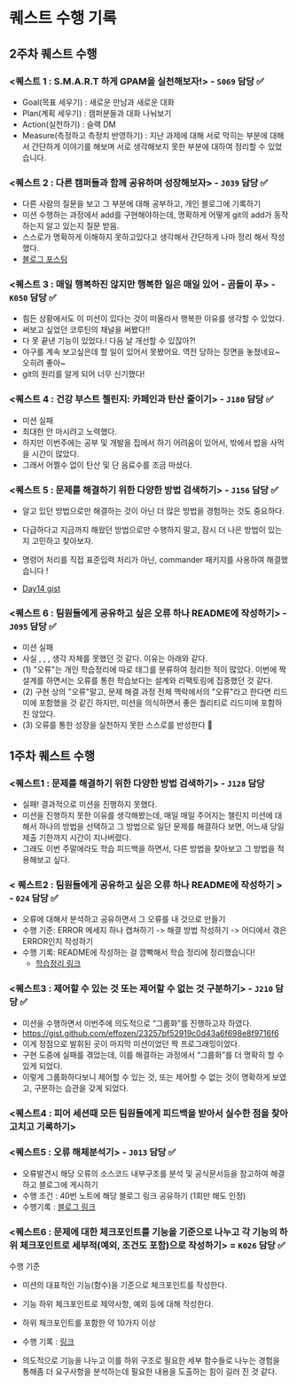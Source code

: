 # 퀘스트 수행 기록

## 2주차 퀘스트 수행

### <퀘스트 1 : S.M.A.R.T 하게 GPAM을 실천해보자!> - `S069` 담당 ✅
- Goal(목표 세우기) : 새로운 만남과 새로운 대화
- Plan(계획 세우기) : 캠퍼분들과 대화 나눠보기
- Action(실천하기) : 슬랙 DM
- Measure(측정하고 측정치 반영하기) : 지난 과제에 대해 서로 막히는 부분에 대해서 간단하게 이야기를 해보며 서로 생각해보지 못한 부분에 대하여 정리할 수 있었습니다.

### <퀘스트 2 : 다른 캠퍼들과 함께 공유하며 성장해보자> - `J039` 담당 ✅

- 다른 사람의 질문을 보고 그 부분에 대해 공부하고, 개인 블로그에 기록하기
- 미션 수행하는 과정에서 add를 구현해야하는데, 명확하게 어떻게 git의 add가 동작하는지 알고 있는지 질문 받음.
- 스스로가 명확하게 이해하지 못하고있다고 생각해서 간단하게 나마 정리 해서 작성했다.
- [블로그 포스팅](https://edder773.tistory.com/326)

### <퀘스트 3 : 매일 행복하진 않지만 행복한 일은 매일 있어 - 곰돌이 푸> - `K050` 담당 ✅

- 힘든 상황에서도 이 미션이 있다는 것이 떠올라서 행복한 이유를 생각할 수 있었다.
- 써보고 싶었던 코루틴의 채널을 써봤다!!
- 다 못 끝낸 기능이 있었다.! 다음 날 개선할 수 있잖아?!
- 야구를 계속 보고싶은데 할 일이 있어서 못봤어요. 역전 당하는 장면을 놓쳤네요~ 오히려 좋아~
- git의 원리를 알게 되어 너무 신기했다!

### <퀘스트 4 : 건강 부스트 첼린지: 카페인과 탄산 줄이기> - `J180` 담당 ✅
- 미션 실패
- 최대한 안 마시려고 노력했다.
- 하지만 이번주에는 공부 및 개발을 집에서 하기 어려움이 있어서, 밖에서 밥을 사먹을 시간이 많았다.
- 그래서 어쩔수 없이 탄산 및 단 음료수를 조금 마셨다.

### <퀘스트 5 : 문제를 해결하기 위한 다양한 방법 검색하기> - `J156` 담당 ✅
- 알고 있던 방법으로만 해결하는 것이 아닌 더 많은 방법을 경험하는 것도 중요하다.
- 다급하다고 지금까지 해왔던 방법으로만 수행하지 말고, 잠시 더 나은 방법이 있는지 고민하고 찾아보자.
- 명령어 처리를 직접 표준입력 처리가 아닌, commander 패키지를 사용하여 해결했습니다 !

- [Day14 gist](https://gist.github.com/yangchef1/9bdbe43d5b6aff6630caf3f80f8faec0)

### <퀘스트 6 : 팀원들에게 공유하고 싶은 오류 하나 README에 작성하기>  - `J095` 담당 ✅
- 미션 실패
- 사실 , , , 생각 자체를 못했던 것 같다. 이유는 아래와 같다.
- (1) "오류"는 개인 학습정리에 따로 태그를 분류하여 정리한 적이 많았다. 이번에 짝 설계를 하면서는 오류를 통한 학습보다는 설계와 리팩토링에 집중했던 것 같다.
- (2) 구현 상의 "오류"말고, 문제 해결 과정 전체 맥락에서의 "오류"라고 한다면 리드미에 포함했을 것 같긴 하지만, 미션을 의식하면서 좋은 퀄리티로 리드미에 포함하진 않았다.
- (3) 오류를 통한 성장을 실천하지 못한 스스로를 반성한다 🥲

## 1주차 퀘스트 수행

### <퀘스트1 : 문제를 해결하기 위한 다양한 방법 검색하기> - `J128` 담당

- 실패! 결과적으로 미션을 진행하지 못했다.
- 미션을 진행하지 못한 이유를 생각해봤는데, 매일 매일 주어지는 챌린지 미션에 대해서 하나의 방법을 선택하고 그 방법으로 일단 문제를 해결하다 보면, 어느새 당일 제출 기한까지 시간이 지나버렸다.
- 그래도 이번 주말에라도 학습 피드백을 하면서, 다른 방법을 찾아보고 그 방법을 적용해보고 싶다.

### < 퀘스트2 : 팀원들에게 공유하고 싶은 오류 하나 README에 작성하기 > - `024` 담당 ✅

- 오류에 대해서 분석하고 공유하면서 그 오류를 내 것으로 만들기
- 수행 기준: ERROR 메세지 하나 캡쳐하기 -> 해결 방법 작성하기 -> 어디에서 겪은 ERROR인지 작성하기
- 수행 기록: README에 작성하는 걸 깜빡해서 학습 정리에 정리했습니다!
  - [학습정리 링크](https://swiftorg.notion.site/Day07-6ea9be51299342a2b502aad17ec49010?pvs=4)

### <퀘스트3 : 제어할 수 있는 것 또는 제어할 수 없는 것 구분하기> - `J210` 담당 ✅

- 미션을 수행하면서 이번주에 의도적으로 “그룹화”를 진행하고자 하였다.
- https://gist.github.com/effozen/23257bf52919c0d43a6f698e8f9716f6
- 이게 정점으로 발휘된 곳이 마지막 미션이었던 짝 프로그래밍이었다.
- 구현 도중에 실패를 겪었는데, 이를 해결하는 과정에서 “그룹화”를 더 명확히 할 수 있게 되었다.
- 이렇게 그룹화하다보니 제어할 수 있는 것, 또는 제어할 수 없는 것이 명확하게 보였고, 구분하는 습관을 갖게 되었다.

### <퀘스트4 : 피어 세션때 모든 팀원들에게 피드백을 받아서 실수한 점을 찾아 고치고 기록하기>

### <퀘스트5 : 오류 해체분석기> - `J013` 담당 ✅

- 오류발견시 해당 오류의 소스코드 내부구조를 분석 및 공식문서등을 참고하여 해결하고 블로그에 게시하기
- 수행 조건 : 40번 노트에 해당 블로그 링크 공유하기 (1회만 해도 인정)
- 수행기록 : [블로그 링크](https://velog.io/@bosun0214/javascript-%ED%81%B4%EB%9E%98%EC%8A%A4-%EC%83%9D%EC%84%B1%EC%9E%90%EC%97%90%EC%84%9C-%EC%A0%95%EC%9D%98%EB%90%9C-%EC%88%9C%EC%84%9C%EC%9D%98-%EC%A4%91%EC%9A%94%EC%84%B1)

### <퀘스트6 : 문제에 대한 체크포인트를 기능을 기준으로 나누고 각 기능의 하위 체크포인트로 세부적(예외, 조건도 포함)으로 작성하기> = `K026` 담당 ✅

수행 기준

- 미션의 대표적인 기능(함수)을 기준으로 체크포인트를 작성한다.
- 기능 하위 체크포인트로 제약사항, 예외 등에 대해 작성한다.
- 하위 체크포인트를 포함한 약 10가지 이상
- 수행 기록 : [링크](https://ritzy-nation-0cf.notion.site/dd481c09c9b1477a92de850a20a276b7?pvs=4)

- 의도적으로 기능을 나누고 이를 하위 구조로 필요한 세부 함수들로 나누는 경험을 통해좀 더 요구사항을 분석하는데 필요한 내용을 도출하는 힘이 길러 진 것 같다.
